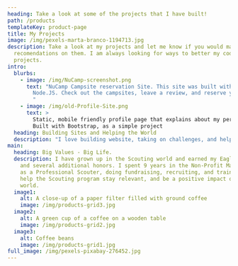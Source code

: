 ```yaml
---
heading: Take a look at some of the projects that I have built!
path: /products
templateKey: product-page
title: My Projects
image: /img/pexels-marta-branco-1194713.jpg
description: Take a look at my projects and let me know if you would make
  recomendations on them. I am always looking for ways to better my code and
  projects.
intro:
  blurbs:
    - image: /img/NuCamp-screenshot.png
      text: "NuCamp Campsite reservation Site. This site was built with React, and
        Node.JS. Check out the campsites, leave a review, and reserve your spot.
        "
    - image: /img/old-Profile-Site.png
      text: >
        Static, mobile friendly profile page that explains about my personality.
        Built with Bootstrap, as a simple project
  heading: Building Sites and Helping the World
  description: "I love building website, taking on challenges, and helping others. "
main:
  heading: Big Values - Big Life.
  description: I have grown up in the Scouting world and earned my Eagle Scout,
    and several additional honors. I spent 9 years in the Non-Profit Management,
    as a Professional Scouter, doing fundraising, recruiting, and training, to
    help the Scouting program stay relevant, and be a positive impact on the
    world.
  image1:
    alt: A close-up of a paper filter filled with ground coffee
    image: /img/products-grid3.jpg
  image2:
    alt: A green cup of a coffee on a wooden table
    image: /img/products-grid2.jpg
  image3:
    alt: Coffee beans
    image: /img/products-grid1.jpg
full_image: /img/pexels-pixabay-276452.jpg
---
```

